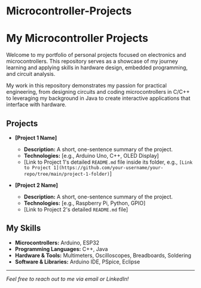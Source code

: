 # Microcontroller-Projects
# My Microcontroller Projects

Welcome to my portfolio of personal projects focused on electronics and microcontrollers. This repository serves as a showcase of my journey learning and applying skills in hardware design, embedded programming, and circuit analysis.

My work in this repository demonstrates my passion for practical engineering, from designing circuits and coding microcontrollers in C/C++ to leveraging my background in Java to create interactive applications that interface with hardware.

## Projects

* **[Project 1 Name]**
    * **Description:** A short, one-sentence summary of the project.
    * **Technologies:** [e.g., Arduino Uno, C++, OLED Display]
    * [Link to Project 1's detailed `README.md` file inside its folder, e.g., `[Link to Project 1](https://github.com/your-username/your-repo/tree/main/project-1-folder)`]

* **[Project 2 Name]**
    * **Description:** A short, one-sentence summary of the project.
    * **Technologies:** [e.g., Raspberry Pi, Python, GPIO]
    * [Link to Project 2's detailed `README.md` file]

## My Skills
* **Microcontrollers:** Arduino, ESP32
* **Programming Languages:** C++, Java
* **Hardware & Tools:** Multimeters, Oscilloscopes, Breadboards, Soldering
* **Software & Libraries:** Arduino IDE, PSpice, Eclipse

---
_Feel free to reach out to me via email or LinkedIn!_
